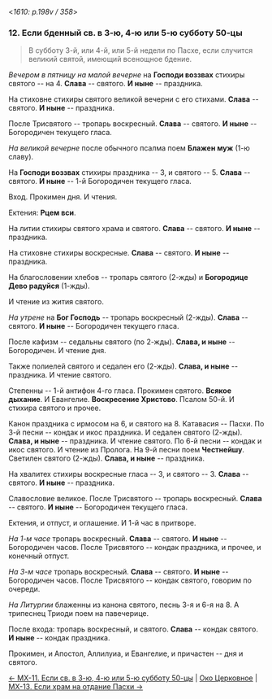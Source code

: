 
<*1610: p.198v / 358*>

### 12. Если бденный св. в 3-ю, 4-ю или 5-ю субботу 50-цы

> В субботу 3-й, или 4-й, или 5-й недели по Пасхе, если случится великий святой, 
> имеющий всенощное бдение.

*Вечером в пятницу на малой вечерне* на **Господи воззвах** стихиры святого -- на 4.
**Слава** -- святого. 
**И ныне** -- праздника. 

На стиховне стихиры святого великой вечерни с его стихами. 
**Слава** -- святого. 
**И ныне** -- праздника. 

После Трисвятого -- тропарь воскресный. **Слава** -- святого.
**И ныне** -- Богородичен текущего гласа.

*На великой вечерне* после обычного псалма поем **Блажен муж** (1-ю славу). 

На **Господи воззвах** стихиры праздника -- 3, и святого -- 5. 
**Слава** -- святого. 
**И ныне** -- 1-й Богородичен текущего гласа. 

Вход. Прокимен дня. И чтения. 

Ектения: **Рцем вси**. 

На литии стихиры святого храма и святого. **Слава** -- святого. 
**И ныне** -- праздника. 

На стиховне стихиры воскресные. **Слава** -- святого. **И ныне** -- праздника. 

На благословении хлебов -- тропарь святого (2-жды) 
и **Богородице Дево радуйся** (1-жды). 

И чтение из жития святого.

*На утрене* на **Бог Господь** -- тропарь воскресный (2-жды). 
**Слава** -- святого. **И ныне** -- Богородичен текущего гласа.

После кафизм -- седальны святого (по 2-жды). **Слава, и ныне** -- Богородичен. 
И чтение дня.

Также полиелей святого и седален его (2-жды).
**Слава, и ныне** -- праздника. 
И чтение святого. 

Степенны -- 1-й антифон 4-го гласа. 
Прокимен святого. 
**Всякое дыхание**. 
И Евангелие. 
**Воскресение Христово**. 
Псалом 50-й. И стихира святого и прочее. 

Канон праздника с ирмосом на 6, и святого на 8.
Катавасия -- Пасхи. 
По 3-й песни -- кондак и икос праздника. И седален святого (2-жды).
**Слава, и ныне** -- праздника. И чтение святого. 
По 6-й песни -- кондак и икос святого. И чтение из Пролога. 
На 9-й песни поем **Честнейшу**. 
Светилен святого (2-жды). **Слава, и ныне** -- праздника. 

На хвалитех стихиры воскресные гласа -- 3, и святого -- 3.
**Слава** -- святого. 
**И ныне** -- праздника. 

Славословие великое. 
После Трисвятого -- тропарь воскресный. **Слава** -- святого. 
**И ныне** -- Богородичен текущего гласа. 

Ектения, и отпуст, и оглашение. 
И 1-й час в притворе. 

*На 1-м часе* тропарь воскресный. **Слава** -- святого. **И ныне** -- Богородичен часов. 
После Трисвятого -- кондак праздника, и прочее, и конечный отпуст. 

*На 3-м часе* тропарь воскресный. **Слава** -- святого. **И ныне** -- Богородичен часов.
После Трисвятого -- кондак святого, говорим по очереди.

*На Литургии* блаженны из канона святого, песнь 3-я и 6-я на 8. 
А трипеснец Триоди поем на павечерице.

После входа: тропарь воскресный, и святого. **Слава** -- кондак святого. 
**И ныне** -- кондак праздника.

Прокимен, и Апостол, Аллилуиа, и Евангелие, и причастен -- дня и святого.

[← МX-11. Если св. в 3-ю, 4-ю или 5-ю субботу 50-цы](m_x_011.md)
| [Око Церковное](README.md)
| [МX-13. Если храм на отдание Пасхи →](m_x_013.md)
